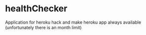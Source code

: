 # healthChecker

Application for heroku hack and make heroku app always available (unfortunately there is an month limit)
